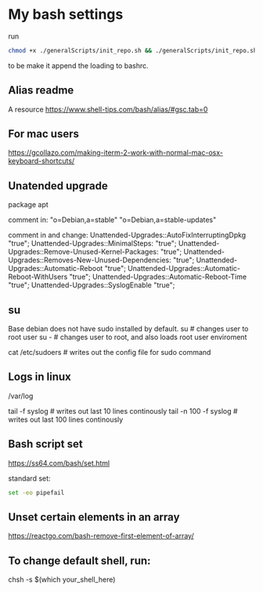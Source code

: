 # My bash settings

run

```sh
chmod +x ./generalScripts/init_repo.sh && ./generalScripts/init_repo.sh
```

to be make it append the loading to bashrc.

## Alias readme

A resource
https://www.shell-tips.com/bash/alias/#gsc.tab=0

## For mac users

https://gcollazo.com/making-iterm-2-work-with-normal-mac-osx-keyboard-shortcuts/

## Unatended upgrade

package apt

comment in:
"o=Debian,a=stable"
"o=Debian,a=stable-updates"

comment in and change:
Unattended-Upgrades::AutoFixInterruptingDpkg "true";
Unattended-Upgrades::MinimalSteps: "true";
Unattended-Upgrades::Remove-Unused-Kernel-Packages: "true";
Unattended-Upgrades::Removes-New-Unused-Dependencies: "true";
Unattended-Upgrades::Automatic-Reboot "true";
Unattended-Upgrades::Automatic-Reboot-WithUsers "true";
Unattended-Upgrades::Automatic-Reboot-Time "true";
Unattended-Upgrades::SyslogEnable "true";

## su

Base debian does not have sudo installed by default.
su # changes user to root user
su - # changes user to root, and also loads root user enviroment

cat /etc/sudoers # writes out the config file for sudo command

## Logs in linux

/var/log

tail -f syslog # writes out last 10 lines continously
tail -n 100 -f syslog # writes out last 100 lines continously

## Bash script set

https://ss64.com/bash/set.html

standard set:

```sh
set -eo pipefail
```

## Unset certain elements in an array

https://reactgo.com/bash-remove-first-element-of-array/

## To change default shell, run:

chsh -s $(which your_shell_here)
